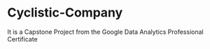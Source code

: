 # Cyclistic-Company
It is a Capstone Project from the Google Data Analytics Professional Certificate
